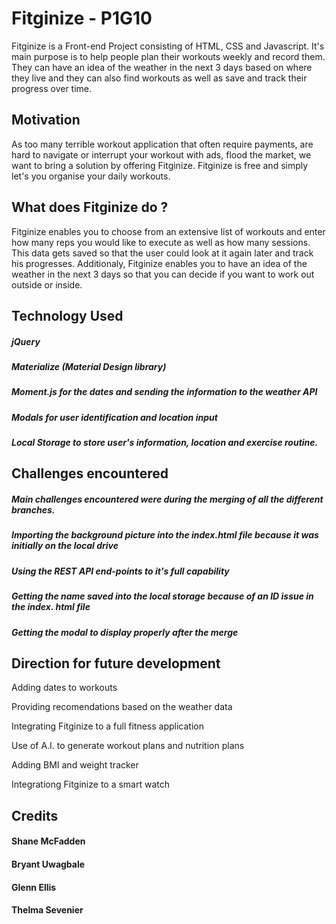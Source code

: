 # Fitginize - P1G10
Fitginize is a Front-end Project consisting of HTML, CSS and Javascript. It's main purpose is to help people plan their workouts weekly and record them.
They can have an idea of the weather in the next 3 days based on where they live and they can also find workouts as well as save and track their progress over time.

## Motivation 
As too many terrible workout application that often require payments, are hard to navigate or interrupt your workout with ads, flood the market, we want to bring a solution by offering Fitginize. Fitginize is free and simply let's you organise your daily workouts. 

## What does Fitginize do ?
Fitginize enables you to choose from an extensive list of workouts and enter how many reps you would like to execute as well as how many sessions. This data gets saved so that the user could look at it again later and track his progresses.
Additionaly, Fitginize enables you to have an idea of the weather in the next 3 days so that you can decide if you want to work out outside or inside.

## Technology Used 
##### jQuery
##### Materialize (Material Design library)
##### Moment.js for the dates and sending the information to the weather API
##### Modals for user identification and location input
##### Local Storage to store user's information, location and exercise routine.

## Challenges encountered 
##### Main challenges encountered were during the merging of all the different branches.
##### Importing the background picture into the index.html file because it was initially on the local drive
##### Using the REST API end-points to it's full capability
##### Getting the name saved into the local storage because of an ID issue in the index. html file
##### Getting the modal to display properly after the merge

## Direction for future development 
Adding dates to workouts

Providing recomendations based on the weather data

Integrating Fitginize to a full fitness application

Use of A.I. to generate workout plans and nutrition plans 

Adding BMI and weight tracker 

Integrationg Fitginize to a smart watch 


## Credits 
#### Shane McFadden 
#### Bryant Uwagbale
#### Glenn Ellis
#### Thelma Sevenier
